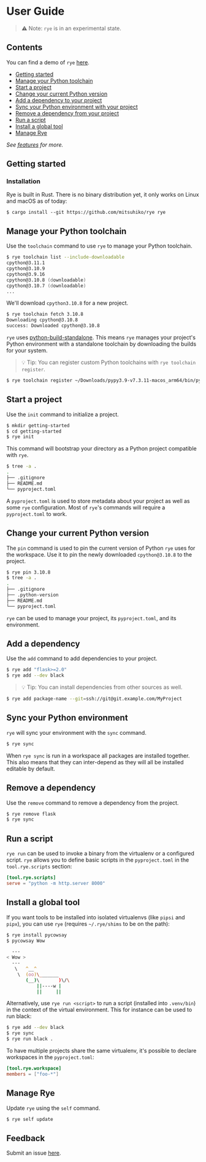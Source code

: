 # User Guide

> ⚠️ Note: `rye` is in an experimental state.

## Contents

You can find a demo of `rye` [here](https://youtu.be/CyI8TBuKPF0).

* [Getting started](#getting-started)
* [Manage your Python toolchain](#manage-your-python-toolchain)
* [Start a project](#start-a-project)
* [Change your current Python version](#change-your-current-python-version)
* [Add a dependency to your project](#add-a-dependency)
* [Sync your Python environment with your project](#sync-your-python-environment)
* [Remove a dependency from your project](#remove-a-dependency)
* [Run a script](#run-a-script)
* [Install a global tool](#install-a-global-tool)
* [Manage Rye](#manage-rye)

*See [features](./features.md) for more.*

## Getting started

### Installation

Rye is built in Rust. There is no binary distribution yet, it only works on Linux and macOS as of today:

```
$ cargo install --git https://github.com/mitsuhiko/rye rye
```

## Manage your Python toolchain

Use the `toolchain` command to use `rye` to manage your Python toolchain.

```zsh
$ rye toolchain list --include-downloadable
cpython@3.11.1
cpython@3.10.9
cpython@3.9.16
cpython@3.10.8 (downloadable)
cpython@3.10.7 (downloadable)
...
```

We'll download `cpython3.10.8` for a new project.

```zsh
$ rye toolchain fetch 3.10.8
Downloading cpython@3.10.8
success: Downloaded cpython@3.10.8
```

`rye` uses [python-build-standalone](https://github.com/indygreg/python-build-standalone). This means `rye` manages your project's Python environment with a standalone toolchain by downloading the builds for your system.

> 💡 Tip: You can register custom Python toolchains with `rye toolchain register`.

```zsh
$ rye toolchain register ~/Downloads/pypy3.9-v7.3.11-macos_arm64/bin/python
```

## Start a project

Use the `init` command to initialize a project.

```zsh
$ mkdir getting-started
$ cd getting-started
$ rye init
```

This command will bootstrap your directory as a Python project compatible with `rye`.

```zsh
$ tree -a .
.
├── .gitignore
├── README.md
└── pyproject.toml
```

A `pyproject.toml` is used to store metadata about your project as well as some `rye` configuration. Most of `rye`'s commands will require a `pyproject.toml` to work.


## Change your current Python version

The `pin` command is used to pin the current version of Python `rye` uses for the workspace. Use it to pin the newly downloaded `cpython@3.10.8` to the project.

```zsh
$ rye pin 3.10.8
$ tree -a .
.
├── .gitignore
├── .python-version
├── README.md
└── pyproject.toml
```

`rye` can be used to manage your project, its `pyproject.toml`, and its environment.

## Add a dependency

Use the `add` command to add dependencies to your project.

```zsh
$ rye add "flask>=2.0"
$ rye add --dev black
```

> 💡 Tip: You can install dependencies from other sources as well.

```zsh
$ rye add package-name --git=ssh://git@git.example.com/MyProject
```

## Sync your Python environment

`rye` will sync your environment with the `sync` command.

```zsh
$ rye sync
```

When `rye sync` is run in a workspace all packages are installed together. This also means that they can inter-depend as they will all be installed editable by default.

## Remove a dependency

Use the `remove` command to remove a dependency from the project.

```zsh
$ rye remove flask
$ rye sync
```

## Run a script

`rye run` can be used to invoke a binary from the virtualenv or a configured script. `rye` allows you to define basic scripts in the `pyproject.toml` in the `tool.rye.scripts` section:

```toml
[tool.rye.scripts]
serve = "python -m http.server 8000"
```

## Install a global tool

If you want tools to be installed into isolated virtualenvs (like `pipsi` and `pipx`), you can use `rye` (requires `~/.rye/shims` to be on the path):

```zsh
$ rye install pycowsay
$ pycowsay Wow

  ---
< Wow >
  ---
   \   ^__^
    \  (oo)\_______
       (__)\       )\/\
           ||----w |
           ||     ||
```

Alternatively, use `rye run <script>` to run a script (installed into `.venv/bin`) in the context of the virtual environment. This for instance can be used to run black:

```zsh
$ rye add --dev black
$ rye sync
$ rye run black .
```

To have multiple projects share the same virtualenv, it's possible to declare workspaces in the `pyproject.toml`:

```toml
[tool.rye.workspace]
members = ["foo-*"]
```

## Manage Rye

Update `rye` using the `self` command.

```zsh
$ rye self update
```

## Feedback

Submit an issue [here](https://github.com/mitsuhiko/rye/issues/new/choose).
